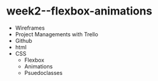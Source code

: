 # week2--flexbox-animations

- Wireframes
- Project Managements with Trello
- Github
- html
- CSS
    - Flexbox
    - Animations
    - Psuedoclasses
    